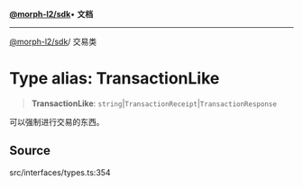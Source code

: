[**@morph-l2/sdk**](../globals.md)• **文档**

***

[@morph-l2/sdk](../globals.md)/ 交易类

# Type alias: TransactionLike

> **TransactionLike**: `string`\|`TransactionReceipt`\|`TransactionResponse`

可以强制进行交易的东西。

## Source

src/interfaces/types.ts:354
